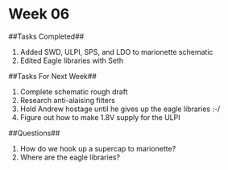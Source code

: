 Week 06
=========

##Tasks Completed##
1. Added SWD, ULPI, SPS, and LDO to marionette schematic
2. Edited Eagle libraries with Seth

##Tasks For Next Week##
1. Complete schematic rough draft
2. Research anti-alaising filters 
3. Hold Andrew hostage until he gives up the eagle libraries :-/
4. Figure out how to make 1.8V supply for the ULPI

##Questions##
1. How do we hook up a supercap to marionette?
2. Where are the eagle libraries?




